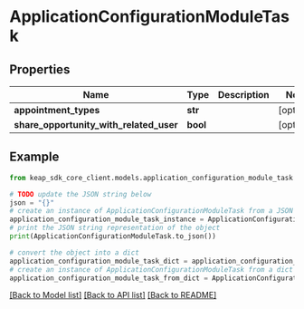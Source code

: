 # ApplicationConfigurationModuleTask


## Properties

Name | Type | Description | Notes
------------ | ------------- | ------------- | -------------
**appointment_types** | **str** |  | [optional] 
**share_opportunity_with_related_user** | **bool** |  | [optional] 

## Example

```python
from keap_sdk_core_client.models.application_configuration_module_task import ApplicationConfigurationModuleTask

# TODO update the JSON string below
json = "{}"
# create an instance of ApplicationConfigurationModuleTask from a JSON string
application_configuration_module_task_instance = ApplicationConfigurationModuleTask.from_json(json)
# print the JSON string representation of the object
print(ApplicationConfigurationModuleTask.to_json())

# convert the object into a dict
application_configuration_module_task_dict = application_configuration_module_task_instance.to_dict()
# create an instance of ApplicationConfigurationModuleTask from a dict
application_configuration_module_task_from_dict = ApplicationConfigurationModuleTask.from_dict(application_configuration_module_task_dict)
```
[[Back to Model list]](../README.md#documentation-for-models) [[Back to API list]](../README.md#documentation-for-api-endpoints) [[Back to README]](../README.md)


